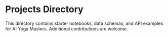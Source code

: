 # Projects Directory

This directory contains starter notebooks, data schemas, and API examples for AI Yoga Masters. Additional contributions are welcome.
